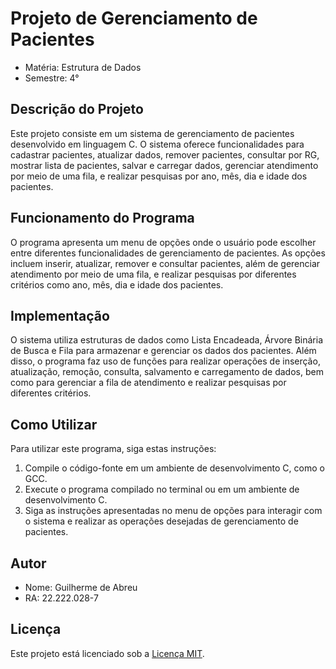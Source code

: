 # Projeto de Gerenciamento de Pacientes

- Matéria: Estrutura de Dados
- Semestre: 4°

## Descrição do Projeto

Este projeto consiste em um sistema de gerenciamento de pacientes desenvolvido em linguagem C. O sistema oferece funcionalidades para cadastrar pacientes, atualizar dados, remover pacientes, consultar por RG, mostrar lista de pacientes, salvar e carregar dados, gerenciar atendimento por meio de uma fila, e realizar pesquisas por ano, mês, dia e idade dos pacientes.

## Funcionamento do Programa

O programa apresenta um menu de opções onde o usuário pode escolher entre diferentes funcionalidades de gerenciamento de pacientes. As opções incluem inserir, atualizar, remover e consultar pacientes, além de gerenciar atendimento por meio de uma fila, e realizar pesquisas por diferentes critérios como ano, mês, dia e idade dos pacientes.

## Implementação

O sistema utiliza estruturas de dados como Lista Encadeada, Árvore Binária de Busca e Fila para armazenar e gerenciar os dados dos pacientes. Além disso, o programa faz uso de funções para realizar operações de inserção, atualização, remoção, consulta, salvamento e carregamento de dados, bem como para gerenciar a fila de atendimento e realizar pesquisas por diferentes critérios.

## Como Utilizar

Para utilizar este programa, siga estas instruções:

1. Compile o código-fonte em um ambiente de desenvolvimento C, como o GCC.
2. Execute o programa compilado no terminal ou em um ambiente de desenvolvimento C.
3. Siga as instruções apresentadas no menu de opções para interagir com o sistema e realizar as operações desejadas de gerenciamento de pacientes.

## Autor

- Nome: Guilherme de Abreu
- RA: 22.222.028-7

## Licença

Este projeto está licenciado sob a [Licença MIT](https://opensource.org/licenses/MIT).
